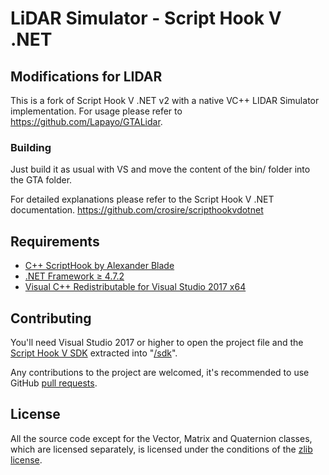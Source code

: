 LiDAR Simulator - Script Hook V .NET
============================

## Modifications for LIDAR
This is a fork of Script Hook V .NET v2 with a native VC++ LIDAR Simulator implementation. For usage please refer to https://github.com/Lapayo/GTALidar.

### Building
Just build it as usual with VS and move the content of the bin/ folder into the GTA folder.

For detailed explanations please refer to the Script Hook V .NET documentation. 
https://github.com/crosire/scripthookvdotnet

## Requirements

* [C++ ScriptHook by Alexander Blade](http://www.dev-c.com/gtav/scripthookv/)
* [.NET Framework ≥ 4.7.2](https://dotnet.microsoft.com/download/dotnet-framework-runtime)
* [Visual C++ Redistributable for Visual Studio 2017 x64](https://visualstudio.microsoft.com/downloads/)

## Contributing

You'll need Visual Studio 2017 or higher to open the project file and the [Script Hook V SDK](http://www.dev-c.com/gtav/scripthookv/) extracted into "[/sdk](/sdk)".

Any contributions to the project are welcomed, it's recommended to use GitHub [pull requests](https://help.github.com/articles/using-pull-requests/).

## License

All the source code except for the Vector, Matrix and Quaternion classes, which are licensed separately, is licensed under the conditions of the [zlib license](LICENSE.txt).
